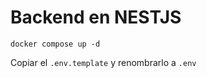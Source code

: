 # Backend en NESTJS

```
docker compose up -d
```

Copiar el ```.env.template``` y renombrarlo a ```.env```